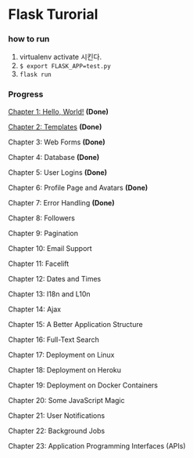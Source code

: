 Flask Turorial
==
### how to run
1. virtualenv activate 시킨다.
1. `$ export FLASK_APP=test.py`
2. `flask run`

### Progress
[Chapter 1: Hello, World!](docs/chap1.md) **(Done)**

[Chapter 2: Templates](docs/chap2.md) **(Done)**

Chapter 3: Web Forms **(Done)**

Chapter 4: Database **(Done)**

Chapter 5: User Logins **(Done)**

Chapter 6: Profile Page and Avatars **(Done)**

Chapter 7: Error Handling **(Done)**

Chapter 8: Followers

Chapter 9: Pagination

Chapter 10: Email Support

Chapter 11: Facelift

Chapter 12: Dates and Times

Chapter 13: I18n and L10n

Chapter 14: Ajax

Chapter 15: A Better Application Structure

Chapter 16: Full-Text Search

Chapter 17: Deployment on Linux

Chapter 18: Deployment on Heroku

Chapter 19: Deployment on Docker Containers

Chapter 20: Some JavaScript Magic

Chapter 21: User Notifications

Chapter 22: Background Jobs

Chapter 23: Application Programming Interfaces (APIs)
